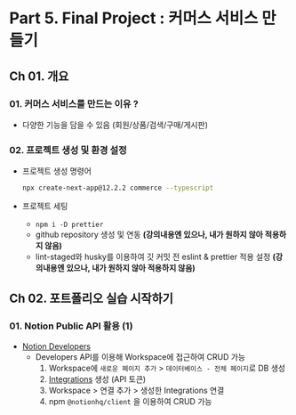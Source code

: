 # Part 5. Final Project : 커머스 서비스 만들기

## Ch 01. 개요

### 01. 커머스 서비스를 만드는 이유 ?

- 다양한 기능을 담을 수 있음 (회원/상품/검색/구매/게시판)

### 02. 프로젝트 생성 및 환경 설정

- 프로젝트 생성 명령어

  ```bash
  npx create-next-app@12.2.2 commerce --typescript
  ```

- 프로젝트 세팅
  - `npm i -D prettier`
  - github repository 생성 및 연동 **(강의내용엔 있으나, 내가 원하지 않아 적용하지 않음)**
  - lint-staged와 husky를 이용하여 깃 커밋 전 eslint & prettier 적용 설정 **(강의내용엔 있으나, 내가 원하지 않아 적용하지 않음)**

## Ch 02. 포트폴리오 실습 시작하기

### 01. Notion Public API 활용 (1)

- [Notion Developers](https://developers.notion.com/)
  - Developers API를 이용해 Workspace에 접근하여 CRUD 가능
    1. Workspace에 `새로운 페이지 추가` > `데이터베이스 - 전체 페이지`로 DB 생성
    2. [Integrations](https://www.notion.so/my-integrations) 생성 (API 토큰)
    3. Workspace > 연결 추가 > 생성한 Integrations 연결
    4. npm `@notionhq/client` 을 이용하여 CRUD 가능
